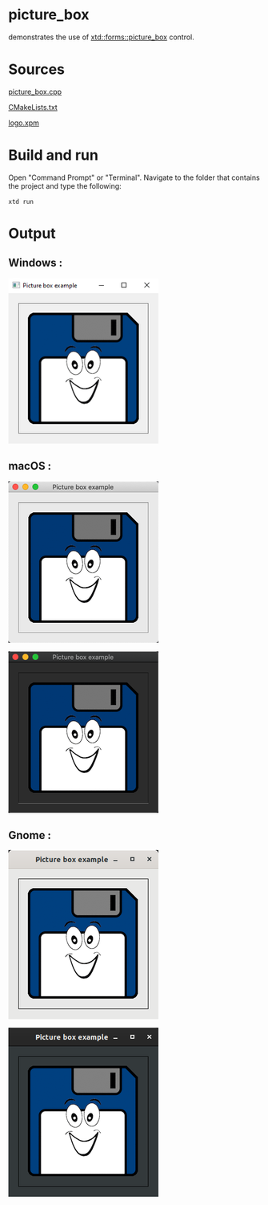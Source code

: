# picture_box

demonstrates the use of [xtd::forms::picture_box](../../../src/xtd_forms/include/xtd/forms/picture_box.hpp) control.

# Sources

[picture_box.cpp](picture_box.cpp)

[CMakeLists.txt](CMakeLists.txt)

[logo.xpm](logo.xpm)

# Build and run

Open "Command Prompt" or "Terminal". Navigate to the folder that contains the project and type the following:

```shell
xtd run
```

# Output

## Windows :

![Screenshot](../../../docs/pictures/examples/picture_box_w.png)

## macOS :

![Screenshot](../../../docs/pictures/examples/picture_box_m.png)

![Screenshot](../../../docs/pictures/examples/picture_box_md.png)

## Gnome :

![Screenshot](../../../docs/pictures/examples/picture_box_g.png)

![Screenshot](../../../docs/pictures/examples/picture_box_gd.png)
